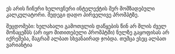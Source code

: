 ეს არის ჩინური ხელოვნური ინტელექტის მერ მომზადებული კალკულატორი. შედეგი დადო პირველივე პრომპტზე. 

შეცდომები: ხელახალი გამოთვლის დაწყების წინ არ შლის ძველ მონაცემბს (არ იყო მითითებული პრომპტში)
ნულზე გაყოფისას არ იქრეშება, მაგრამ ალბათ სხვანაირად ჯობდა. თუმცა ესეც ალბათ ვარიანტია
